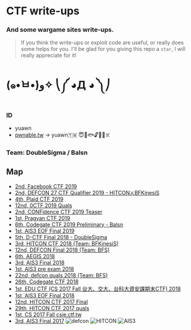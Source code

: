 # CTF write-ups
### And some wargame sites write-ups.
> If you think the write-ups or exploit code are useful, or really does some helps for you. I'll be glad for you giving this repo a `star`, I will really appreciate for it!
# (๑•̀ㅂ•́)ﻭ✧ ⎝༼ ◕Д ◕ ༽⎠
### ID
* yuawn
* [pwnable.tw](https://pwnable.tw) -> yuawn🇹🇼 😇🍊🐟🔓🤖🐻☠️
### Team: DoubleSigma / Balsn
## Map
* [2nd, Facebook CTF 2019](https://github.com/yuawn/CTF/tree/master/2019/fbctf-2019)
* [2nd, DEFCON 27 CTF Qualifier 2019 - HITCON⚔BFKinesiS](https://github.com/yuawn/CTF/tree/master/2019/defcon27-quals-2019)
* [4th, Plaid CTF 2019](https://balsn.tw/ctf_writeup/20190413-plaidctf/)
* [12nd, 0CTF 2019 Quals](https://github.com/yuawn/CTF/tree/master/2019/0ctf)
* [2nd, CONFidence CTF 2019 Teaser](https://github.com/yuawn/CTF/tree/master/2019/confidence_teaser)
* [1st, Pragyan CTF 2019](https://github.com/yuawn/CTF/tree/master/2019/pragyan)
* [6th, Codegate CTF 2019 Preliminary - Balsn](https://github.com/ssspeedgit00/CTF/tree/master/2019/codegate)
* [1st, AIS3 EOF Final 2019](https://github.com/ssspeedgit00/CTF/tree/master/2019/EOF_Final)
* [5th, D-CTF Final 2018 - DoubleSigma](https://github.com/yuawn/CTF/tree/master/2018/defcamp-ctf-final)
* [3rd, HITCON CTF 2018 (Team: BFKinesiS)](https://github.com/ssspeedgit00/CTF/tree/master/2018/HITCON_CTF)
* [12nd, DEFCON Final 2018 (Team: BFS)](https://github.com/ssspeedgit00/CTF/tree/master/2018/DEFCON_Final)
* [6th, AEGIS 2018](https://github.com/ssspeedgit00/CTF/tree/master/2018/aegis)
* [3rd, AIS3 Final 2018](https://github.com/ssspeedgit00/CTF/tree/master/2018/ais3_final)
* [1st, AIS3 pre exam 2018](https://github.com/ssspeedgit00/CTF/tree/master/2018/ais3_pre_exam)
* [22nd, defcon quals 2018 (Team: BFS)](https://github.com/ssspeedgit00/CTF/tree/master/2018/defcon)
* [26th, Codegate CTF 2018](https://github.com/ssspeedgit00/CTF/tree/master/2018/Codegate)
* [1st, EDU CTF (CS 2017 Fall 台大、交大、台科大資安課期末CTF) 2018](https://github.com/ssspeedgit00/CTF/tree/master/2018/2017_Fall_Edu-CTF_AIS3-EOF-CTF)
* [1st, AIS3 EOF Final 2018](https://github.com/ssspeedgit00/CTF/tree/master/2018/eof_final)
* [12nd, HITCON CTF 2017 Final](https://github.com/ssspeedgit00/CTF/tree/master/2017/HITCON_2017_Final)
* [29th, HITCON CTF 2017 quals](https://github.com/ssspeedgit00/CTF/tree/master/2017/HITCON_2017_quals)
* [1st, CS 2017 Fall csie.ctf.tw](https://github.com/ssspeedgit00/CTF/tree/master/sites/CS_2017_Fall)
* [3rd, AIS3 Final 2017](https://github.com/ssspeedgit00/CTF/tree/master/2017/AIS3_final)
![defcon](https://github.com/ssspeedgit00/CTF/blob/master/2018/DEFCON_Final/defcon.jpg)
![HITCON](https://github.com/ssspeedgit00/CTF/blob/master/2017/HITCON_2017_Final/photo.jpg)
![AIS3](https://github.com/ssspeedgit00/CTF/blob/master/2018/eof_final/a.jpg)
